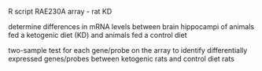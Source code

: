 R script RAE230A array - rat KD

determine differences in mRNA levels between brain hippocampi of animals fed a ketogenic diet (KD) and animals fed a
control diet


two-sample test for each gene/probe on the array to identify differentially expressed genes/probes
between ketogenic rats and control diet rats

 